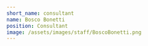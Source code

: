 ```yaml
---
short_name: consultant
name: Bosco Bonetti
position: Consultant
image: /assets/images/staff/BoscoBonetti.png
---
```


